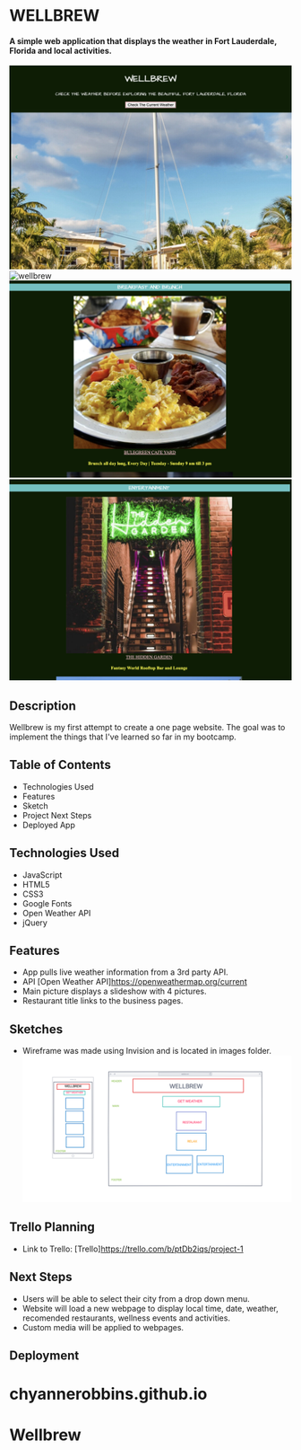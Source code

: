 
# WELLBREW 

#### A simple web application that displays the weather in Fort Lauderdale, Florida and local activities.
![wellbrew](img/wellbrew1.png)
![wellbrew](img/wellbrew2.png)
![wellbrew](img/wellbrew3.png)
![wellbrew](img/wellbrew4.png)



## Description
Wellbrew is my first attempt to create a one page website. The goal was to implement the things that I've learned so far in my bootcamp. 

## Table of Contents
* Technologies Used
* Features
* Sketch
* Project Next Steps
* Deployed App

## Technologies Used
* JavaScript 
* HTML5
* CSS3
* Google Fonts
* Open Weather API
* jQuery

## Features
* App pulls live weather information from a 3rd party API.
* API [Open Weather API]https://openweathermap.org/current
* Main picture displays a slideshow with 4 pictures.
* Restaurant title links to the business pages.

## Sketches
* Wireframe was made using Invision and is located in images folder.
![wireframe](img/WIREFRAME.png)

## Trello Planning
* Link to Trello: [Trello]https://trello.com/b/ptDb2iqs/project-1


## Next Steps
* Users will be able to select their city from a drop down menu.
* Website will load a new webpage to display local time, date, weather, recomended restaurants, wellness events and activities.
* Custom media will be applied to webpages.

## Deployment

# chyannerobbins.github.io
# Wellbrew
